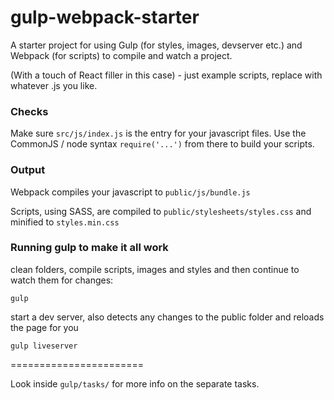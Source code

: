 gulp-webpack-starter
====================

A starter project for using Gulp (for styles, images, devserver etc.) and Webpack (for scripts) to compile and watch a project.

(With a touch of React filler in this case) - just example scripts, replace with whatever .js you like.

### Checks

Make sure `src/js/index.js` is the entry for your javascript files. Use the CommonJS / node syntax `require('...')` from there to build your scripts.

### Output

Webpack compiles your javascript to `public/js/bundle.js`

Scripts, using SASS, are compiled to `public/stylesheets/styles.css` and minified to `styles.min.css`

### Running gulp to make it all work

clean folders, compile scripts, images and styles and then continue to watch them for changes:

`gulp`

start a dev server, also detects any changes to the public folder and reloads the page for you

`gulp liveserver`

=======================

Look inside `gulp/tasks/` for more info on the separate tasks.